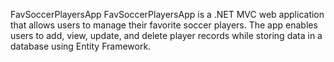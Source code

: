 FavSoccerPlayersApp
FavSoccerPlayersApp is a .NET MVC web application that allows users to manage their favorite soccer players. The app enables users to add, view, update, and delete player records while storing data in a database using Entity Framework.
